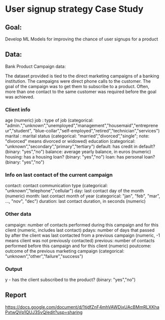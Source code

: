 # User signup strategy Case Study

## Goal: 

Develop ML Models for improving the chance of user signups for a product 

## Data: 

Bank Product Campaign data: 

The dataset provided is tied to the direct marketing campaigns of a banking institution. 
The campaigns were direct phone calls to the customer. 
The goal of the campaign was to get them to subscribe to a product. 
Often, more than one contact to the same customer was required before the goal was achieved. 

### Client info

age (numeric)
job : type of job (categorical: "admin.","unknown","unemployed","management","housemaid","entrepreneur","student",
"blue-collar","self-employed","retired","technician","services") 
marital : marital status (categorical: "married","divorced","single"; note: "divorced" means divorced or widowed)
education (categorical: "unknown","secondary","primary","tertiary")
default: has credit in default? (binary: "yes","no")
balance: average yearly balance, in euros (numeric) 
housing: has a housing loan? (binary: "yes","no")
loan: has personal loan? (binary: "yes","no")

### Info on last contact of the current campaign

contact: contact communication type (categorical: "unknown","telephone","cellular") 
day: last contact day of the month (numeric)
month: last contact month of year (categorical: "jan", "feb", "mar", ..., "nov", "dec")
duration: last contact duration, in seconds (numeric)

### Other data

campaign: number of contacts performed during this campaign and for this client (numeric, includes last contact)
pdays: number of days that passed by after the client was last contacted from a previous campaign (numeric, -1 means client was not previously contacted)
previous: number of contacts performed before this campaign and for this client (numeric)
poutcome: outcome of the previous marketing campaign (categorical: "unknown","other","failure","success")

### Output

y - has the client subscribed to the product? (binary: "yes","no")

## Report
https://docs.google.com/document/d/1tjdfZnF4mhVAWDjxUAcBMmRLXKhaPxtwQVp1QUJ3SvQ/edit?usp=sharing
